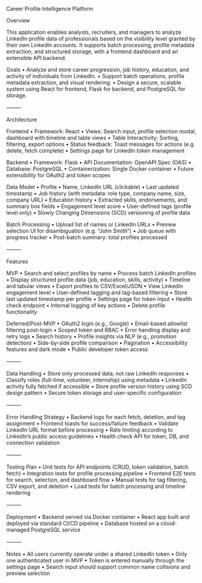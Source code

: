 Career Profile Intelligence Platform

Overview

This application enables analysts, recruiters, and managers to analyze LinkedIn profile data of professionals based on the visibility level granted by their own LinkedIn accounts. It supports batch processing, profile metadata extraction, and structured storage, with a frontend dashboard and an extensible API backend.

Goals
	•	Analyze and store career progression, job history, education, and activity of individuals from LinkedIn.
	•	Support batch operations, profile metadata extraction, and visual rendering.
	•	Design a secure, scalable system using React for frontend, Flask for backend, and PostgreSQL for storage.

⸻

Architecture

Frontend
	•	Framework: React
	•	Views: Search input, profile selection modal, dashboard with timeline and table views
	•	Table Interactivity: Sorting, filtering, export options
	•	Status feedback: Toast messages for actions (e.g. delete, fetch complete)
	•	Settings page for LinkedIn token management

Backend
	•	Framework: Flask
	•	API Documentation: OpenAPI Spec (OAS)
	•	Database: PostgreSQL
	•	Containerization: Single Docker container
	•	Future extensibility for OAuth2 and token scopes

Data Model
	•	Profile
	•	Name, LinkedIn URL (clickable)
	•	Last updated timestamp
	•	Job history (with metadata: role type, company name, size, company URL)
	•	Education history
	•	Extracted skills, endorsements, and summary box fields
	•	Engagement level score
	•	User-defined tags (profile level only)
	•	Slowly Changing Dimensions (SCD) versioning of profile data

Batch Processing
	•	Upload list of names or LinkedIn URLs
	•	Preview selection UI for disambiguation (e.g. “John Smith”)
	•	Job queue with progress tracker
	•	Post-batch summary: total profiles processed

⸻

Features

MVP
	•	Search and select profiles by name
	•	Process batch LinkedIn profiles
	•	Display structured profile data (job, education, skills, activity)
	•	Timeline and tabular views
	•	Export profiles to CSV/Excel/JSON
	•	View LinkedIn engagement level
	•	User-defined tagging and tag-based filtering
	•	Store last updated timestamp per profile
	•	Settings page for token input
	•	Health check endpoint
	•	Internal logging of key actions
	•	Delete profile functionality

Deferred/Post-MVP
	•	OAuth2 login (e.g., Google)
	•	Email-based allowlist filtering post-login
	•	Scoped token and RBAC
	•	Error handling display and retry logs
	•	Search history
	•	Profile insights via NLP (e.g., promotion detection)
	•	Side-by-side profile comparison
	•	Pagination
	•	Accessibility features and dark mode
	•	Public developer token access

⸻

Data Handling
	•	Store only processed data, not raw LinkedIn responses
	•	Classify roles (full-time, volunteer, internship) using metadata
	•	LinkedIn activity fully fetched if accessible
	•	Store profile version history using SCD design pattern
	•	Secure token storage and user-specific configuration

⸻

Error Handling Strategy
	•	Backend logs for each fetch, deletion, and tag assignment
	•	Frontend toasts for success/failure feedback
	•	Validate LinkedIn URL format before processing
	•	Rate limiting according to LinkedIn’s public access guidelines
	•	Health check API for token, DB, and connection validation

⸻

Testing Plan
	•	Unit tests for API endpoints (CRUD, token validation, batch fetch)
	•	Integration tests for profile processing pipeline
	•	Frontend E2E tests for search, selection, and dashboard flow
	•	Manual tests for tag filtering, CSV export, and deletion
	•	Load tests for batch processing and timeline rendering

⸻

Deployment
	•	Backend served via Docker container
	•	React app built and deployed via standard CI/CD pipeline
	•	Database hosted on a cloud-managed PostgreSQL service

⸻

Notes
	•	All users currently operate under a shared LinkedIn token
	•	Only one authenticated user in MVP
	•	Token is entered manually through the settings page
	•	Search input should support common name collisions and preview selection